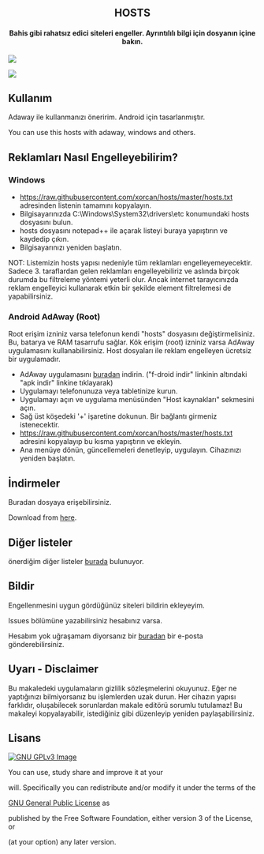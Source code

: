 <h2 align="center"><b>HOSTS</b></h2>

<h4 align="center">Bahis gibi rahatsız edici siteleri engeller. Ayrıntılılı bilgi için dosyanın içine bakın.</h4>

<p align="center">

<a href="https://github.com/xorcan/hosts" alt="GitHub release"><img src="https://img.shields.io/badge/release-0.2.svg" ></a>

 <a href="https://www.gnu.org/licenses/gpl-3.0" alt="License: GPLv3"><img src="https://img.shields.io/badge/License-GPL%20v3-blue.svg"></a>

## Kullanım

Adaway ile kullanmanızı öneririm. Android için tasarlanmıştır.

You can use this hosts with adaway, windows and others.

## Reklamları Nasıl Engelleyebilirim?

### Windows
- https://raw.githubusercontent.com/xorcan/hosts/master/hosts.txt adresinden listenin tamamını kopyalayın.
- Bilgisayarınızda C:\Windows\System32\drivers\etc konumundaki hosts dosyasını bulun.
- hosts dosyasını notepad++ ile açarak listeyi buraya yapıştırın ve kaydedip çıkın.
- Bilgisayarınızı yeniden başlatın.

NOT: Listemizin hosts yapısı nedeniyle tüm reklamları engelleyemeyecektir. Sadece 3. taraflardan gelen reklamları engelleyebiliriz ve aslında birçok durumda bu filtreleme yöntemi yeterli olur. Ancak internet tarayıcınızda reklam engelleyici kullanarak etkin bir şekilde element filtrelemesi de yapabilirsiniz.

### Android AdAway (Root)

Root erişim izniniz varsa telefonun kendi "hosts" dosyasını değiştirmelisiniz. Bu, batarya ve RAM tasarrufu sağlar.
Kök erişim (root) izniniz varsa AdAway uygulamasını kullanabilirsiniz. Host dosyaları ile reklam engelleyen ücretsiz bir uygulamadır.

- AdAway uygulamasını [buradan](https://f-droid.org/packages/org.adaway/) indirin.
 ("f-droid indir" linkinin altındaki "apk indir" linkine tıklayarak)
- Uygulamayı telefonunuza veya tabletinize kurun.
- Uygulamayı açın ve uygulama menüsünden "Host kaynakları" sekmesini açın.
- Sağ üst köşedeki '+' işaretine dokunun. Bir bağlantı girmeniz istenecektir.
- https://raw.githubusercontent.com/xorcan/hosts/master/hosts.txt adresini kopyalayıp bu kısma yapıştırın ve ekleyin.
- Ana menüye dönün, güncellemeleri denetleyip, uygulayın. Cihazınızı yeniden başlatın.

## İndirmeler

Buradan dosyaya erişebilirsiniz.

Download from [here](https://github.com/xorcan/hosts/releases).

## Diğer listeler

önerdiğim diğer listeler [burada](https://github.com/xorcan/hosts/blob/master/OTHERS.md) bulunuyor.

## Bildir

Engellenmesini uygun gördüğünüz siteleri bildirin ekleyeyim. 

Issues bölümüne yazabilirsiniz hesabınız varsa. 

Hesabım yok uğraşamam diyorsanız bir [buradan](mailto:cxn@gmx.com) bir e-posta gönderebilirsiniz.

## Uyarı - Disclaimer
Bu makaledeki uygulamaların gizlilik sözleşmelerini okuyunuz. Eğer ne yaptığınızı bilmiyorsanız bu işlemlerden uzak durun. Her cihazın yapısı farklıdır, oluşabilecek sorunlardan makale editörü sorumlu tutulamaz! Bu makaleyi kopyalayabilir, istediğiniz gibi düzenleyip yeniden paylaşabilirsiniz.

## Lisans

[![GNU GPLv3 Image](https://www.gnu.org/graphics/gplv3-127x51.png)](http://www.gnu.org/licenses/gpl-3.0.en.html)  

You can use, study share and improve it at your

will. Specifically you can redistribute and/or modify it under the terms of the

[GNU General Public License](https://www.gnu.org/licenses/gpl.html) as

published by the Free Software Foundation, either version 3 of the License, or

(at your option) any later version.
